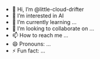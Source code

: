 - 👋 Hi, I’m @little-cloud-drifter
- 👀 I’m interested in AI
- 🌱 I’m currently learning ...
- 💞️ I’m looking to collaborate on ...
- 📫 How to reach me ...
- 😄 Pronouns: ...
- ⚡ Fun fact: ...

<!---
little-cloud-drifter/little-cloud-drifter is a ✨ special ✨ repository because its `README.md` (this file) appears on your GitHub profile.
You can click the Preview link to take a look at your changes.
--->
